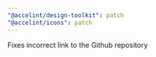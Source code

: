```yaml
---
"@accelint/design-toolkit": patch
"@accelint/icons": patch
---
```


Fixes incorrect link to the Github repository
